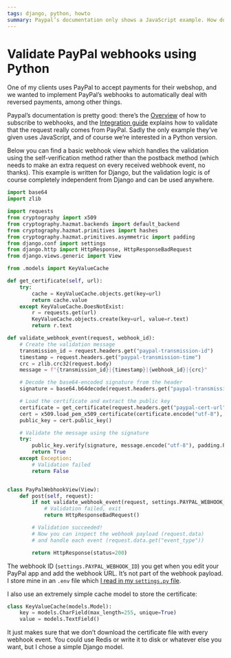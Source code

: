 ```yaml
---
tags: django, python, howto
summary: Paypal’s documentation only shows a JavaScript example. How do you validate the webhooks in Python though?
---
```


# Validate PayPal webhooks using Python

One of my clients uses PayPal to accept payments for their webshop, and we wanted to implement PayPal’s webhooks to automatically deal with reversed payments, among other things.

Paypal’s documentation is pretty good: there’s the [Overview](https://developer.paypal.com/api/rest/webhooks/) of how to subscribe to webhooks, and the [Integration guide](https://developer.paypal.com/api/rest/webhooks/rest/) explains how to validate that the request really comes from PayPal. Sadly the only example they’ve given uses JavaScript, and of course we’re interested in a Python version.

Below you can find a basic webhook view which handles the validation using the self-verification method rather than the postback method (which needs to make an extra request on every received webhook event, no thanks). This example is written for Django, but the validation logic is of course completely independent from Django and can be used anywhere.

``` python
import base64
import zlib

import requests
from cryptography import x509
from cryptography.hazmat.backends import default_backend
from cryptography.hazmat.primitives import hashes
from cryptography.hazmat.primitives.asymmetric import padding
from django.conf import settings
from django.http import HttpResponse, HttpResponseBadRequest
from django.views.generic import View

from .models import KeyValueCache

def get_certificate(self, url):
    try:
        cache = KeyValueCache.objects.get(key=url)
        return cache.value
    except KeyValueCache.DoesNotExist:
        r = requests.get(url)
        KeyValueCache.objects.create(key=url, value=r.text)
        return r.text

def validate_webhook_event(request, webhook_id):
    # Create the validation message
    transmission_id = request.headers.get("paypal-transmission-id")
    timestamp = request.headers.get("paypal-transmission-time")
    crc = zlib.crc32(request.body)
    message = f"{transmission_id}|{timestamp}|{webhook_id}|{crc}"

    # Decode the base64-encoded signature from the header
    signature = base64.b64decode(request.headers.get("paypal-transmission-sig"))

    # Load the certificate and extract the public key
    certificate = get_certificate(request.headers.get("paypal-cert-url"))
    cert = x509.load_pem_x509_certificate(certificate.encode("utf-8"), default_backend())
    public_key = cert.public_key()

    # Validate the message using the signature
    try:
        public_key.verify(signature, message.encode("utf-8"), padding.PKCS1v15(), hashes.SHA256())
        return True
    except Exception:
        # Validation failed
        return False


class PayPalWebhookView(View):
    def post(self, request):
        if not validate_webhook_event(request, settings.PAYPAL_WEBHOOK_ID):
            # Validation failed, exit
            return HttpResponseBadRequest()

        # Validation succeeded! 
        # Now you can inspect the webhook payload (request.data)
        # and handle each event (request.data.get("event_type"))

        return HttpResponse(status=200)
```

The webhook ID (`settings.PAYPAL_WEBHOOK_ID`) you get when you edit your PayPal app and add the webhook URL. It’s not part of the webhook payload. I store mine in an `.env` file which [I read in my `settings.py` file](/articles/2024/django-settings/).

I also use an extremely simple cache model to store the certificate:

``` python
class KeyValueCache(models.Model):
    key = models.CharField(max_length=255, unique=True)
    value = models.TextField()
```

It just makes sure that we don’t download the certificate file with every webhook event. You could use Redis or write it to disk or whatever else you want, but I chose a simple Django model.